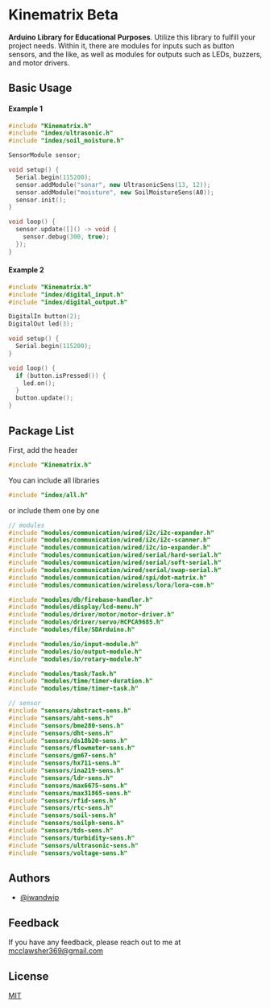 
# Kinematrix Beta

**Arduino Library for Educational Purposes**.
Utilize this library to fulfill your project needs. Within it, there are modules for inputs such as button sensors, and the like, as well as modules for outputs such as LEDs, buzzers, and motor drivers.


## Basic Usage
#### Example 1
```cpp
#include "Kinematrix.h"
#include "index/ultrasonic.h"
#include "index/soil_moisture.h"

SensorModule sensor;

void setup() {
  Serial.begin(115200);
  sensor.addModule("sonar", new UltrasonicSens(13, 12));
  sensor.addModule("moisture", new SoilMoistureSens(A0));
  sensor.init();
}

void loop() {
  sensor.update([]() -> void {
    sensor.debug(300, true);
  });
}

```
#### Example 2
```cpp
#include "Kinematrix.h"
#include "index/digital_input.h"
#include "index/digital_output.h"

DigitalIn button(2);
DigitalOut led(3);

void setup() {
  Serial.begin(115200);
}

void loop() {
  if (button.isPressed()) {
    led.on();
  }
  button.update();
}

```

## Package List
First, add the header
```cpp
#include "Kinematrix.h"
```
You can include all libraries
```cpp
#include "index/all.h"
```
or include them one by one
```cpp
// modules
#include "modules/communication/wired/i2c/i2c-expander.h"
#include "modules/communication/wired/i2c/i2c-scanner.h"
#include "modules/communication/wired/i2c/io-expander.h"
#include "modules/communication/wired/serial/hard-serial.h"
#include "modules/communication/wired/serial/soft-serial.h"
#include "modules/communication/wired/serial/swap-serial.h"
#include "modules/communication/wired/spi/dot-matrix.h"
#include "modules/communication/wireless/lora/lora-com.h"

#include "modules/db/firebase-handler.h"
#include "modules/display/lcd-menu.h"
#include "modules/driver/motor/motor-driver.h"
#include "modules/driver/servo/HCPCA9685.h"
#include "modules/file/SDArduino.h"

#include "modules/io/input-module.h"
#include "modules/io/output-module.h"
#include "modules/io/rotary-module.h"

#include "modules/task/Task.h"
#include "modules/time/timer-duration.h"
#include "modules/time/timer-task.h"

// sensor
#include "sensors/abstract-sens.h"
#include "sensors/aht-sens.h"
#include "sensors/bme280-sens.h"
#include "sensors/dht-sens.h"
#include "sensors/ds18b20-sens.h"
#include "sensors/flowmeter-sens.h"
#include "sensors/gm67-sens.h"
#include "sensors/hx711-sens.h"
#include "sensors/ina219-sens.h"
#include "sensors/ldr-sens.h"
#include "sensors/max6675-sens.h"
#include "sensors/max31865-sens.h"
#include "sensors/rfid-sens.h"
#include "sensors/rtc-sens.h"
#include "sensors/soil-sens.h"
#include "sensors/soilph-sens.h"
#include "sensors/tds-sens.h"
#include "sensors/turbidity-sens.h"
#include "sensors/ultrasonic-sens.h"
#include "sensors/voltage-sens.h"

```


## Authors

- [@iwandwip](https://github.com/iwandwip)


## Feedback

If you have any feedback, please reach out to me at mcclawsher369@gmail.com


## License

[MIT](https://choosealicense.com/licenses/mit/)

